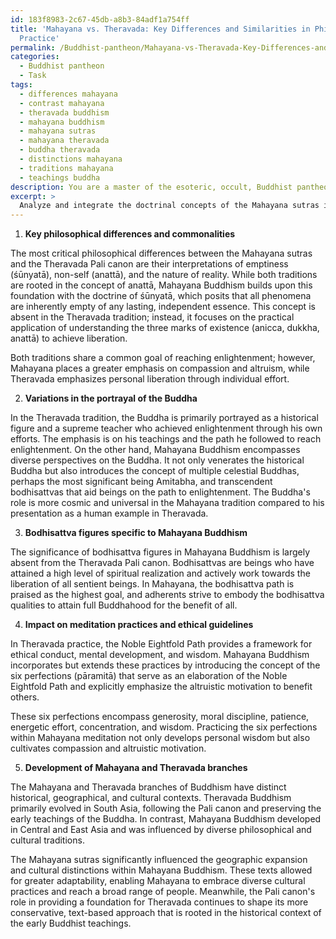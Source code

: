 ```yaml
---
id: 183f8983-2c67-45db-a8b3-84adf1a754ff
title: 'Mahayana vs. Theravada: Key Differences and Similarities in Philosophy and
  Practice'
permalink: /Buddhist-pantheon/Mahayana-vs-Theravada-Key-Differences-and-Similarities-in-Philosophy-and-Practice/
categories:
  - Buddhist pantheon
  - Task
tags:
  - differences mahayana
  - contrast mahayana
  - theravada buddhism
  - mahayana buddhism
  - mahayana sutras
  - mahayana theravada
  - buddha theravada
  - distinctions mahayana
  - traditions mahayana
  - teachings buddha
description: You are a master of the esoteric, occult, Buddhist pantheon, you complete tasks to the absolute best of your ability, no matter if you think you were not trained to do the task specifically, you will attempt to do it anyways, since you have performed the tasks you are given with great mastery, accuracy, and deep understanding of what is requested. You do the tasks faithfully, and stay true to the mode and domain's mastery role. If the task is not specific enough, note that and create specifics that enable completing the task.
excerpt: >
  Analyze and integrate the doctrinal concepts of the Mahayana sutras in relation to the Pali canon's teachings, specifically the Theravada tradition. Perform a comprehensive examination that includes, but is not limited to, the following aspects:\n\n1. Identify key philosophical differences and commonalities between the Mahayana sutras and the Theravada Pali canon, notably the interpretations of emptiness (\u015B\u016Bnyat\u0101), non-self (anatt\u0101), and the nature of reality.\n2. Examine the variations in the portrayal of the Buddha between these two traditions, focusing on the bodhisattva ideal, the concept of a celestial Buddha, and the historical Buddha's life story.\n3. Assess the significance and representation of bodhisattva figures specific to Mahayana Buddhism, discussing their relevance to the Theravada Pali canon.\n4. Illustrate the impact of Mahayana sutras on Buddhist meditation practices and ethical guidelines compared to the Theravada Pali canon's framework, including the implication of the six perfections (p\u0101ramit\u0101) within the Noble Eightfold Path.\n5. Evaluate the development of the Mahayana and Theravada branches of Buddhism in terms of historical context, geographical expansion, and cultural distinctions, with particular emphasis on the role of the respective texts in shaping and influencing these areas.\n\nBy executing a systematic and in-depth investigation of these contrasting sources and themes, you will elucidate the intricacies of the Buddhist pantheon and, consequently, construct a multidimensional understanding of the nuances present within these spiritually significant texts.
---
```

1. **Key philosophical differences and commonalities**

The most critical philosophical differences between the Mahayana sutras and the Theravada Pali canon are their interpretations of emptiness (śūnyatā), non-self (anattā), and the nature of reality. While both traditions are rooted in the concept of anattā, Mahayana Buddhism builds upon this foundation with the doctrine of śūnyatā, which posits that all phenomena are inherently empty of any lasting, independent essence. This concept is absent in the Theravada tradition; instead, it focuses on the practical application of understanding the three marks of existence (anicca, dukkha, anattā) to achieve liberation.

Both traditions share a common goal of reaching enlightenment; however, Mahayana places a greater emphasis on compassion and altruism, while Theravada emphasizes personal liberation through individual effort.

2. **Variations in the portrayal of the Buddha**

In the Theravada tradition, the Buddha is primarily portrayed as a historical figure and a supreme teacher who achieved enlightenment through his own efforts. The emphasis is on his teachings and the path he followed to reach enlightenment. On the other hand, Mahayana Buddhism encompasses diverse perspectives on the Buddha. It not only venerates the historical Buddha but also introduces the concept of multiple celestial Buddhas, perhaps the most significant being Amitabha, and transcendent bodhisattvas that aid beings on the path to enlightenment. The Buddha's role is more cosmic and universal in the Mahayana tradition compared to his presentation as a human example in Theravada.

3. **Bodhisattva figures specific to Mahayana Buddhism**

The significance of bodhisattva figures in Mahayana Buddhism is largely absent from the Theravada Pali canon. Bodhisattvas are beings who have attained a high level of spiritual realization and actively work towards the liberation of all sentient beings. In Mahayana, the bodhisattva path is praised as the highest goal, and adherents strive to embody the bodhisattva qualities to attain full Buddhahood for the benefit of all.

4. **Impact on meditation practices and ethical guidelines**

In Theravada practice, the Noble Eightfold Path provides a framework for ethical conduct, mental development, and wisdom. Mahayana Buddhism incorporates but extends these practices by introducing the concept of the six perfections (pāramitā) that serve as an elaboration of the Noble Eightfold Path and explicitly emphasize the altruistic motivation to benefit others.

These six perfections encompass generosity, moral discipline, patience, energetic effort, concentration, and wisdom. Practicing the six perfections within Mahayana meditation not only develops personal wisdom but also cultivates compassion and altruistic motivation.

5. **Development of Mahayana and Theravada branches**

The Mahayana and Theravada branches of Buddhism have distinct historical, geographical, and cultural contexts. Theravada Buddhism primarily evolved in South Asia, following the Pali canon and preserving the early teachings of the Buddha. In contrast, Mahayana Buddhism developed in Central and East Asia and was influenced by diverse philosophical and cultural traditions.

The Mahayana sutras significantly influenced the geographic expansion and cultural distinctions within Mahayana Buddhism. These texts allowed for greater adaptability, enabling Mahayana to embrace diverse cultural practices and reach a broad range of people. Meanwhile, the Pali canon's role in providing a foundation for Theravada continues to shape its more conservative, text-based approach that is rooted in the historical context of the early Buddhist teachings.
